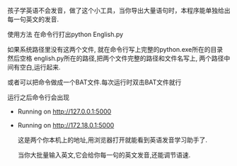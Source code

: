 孩子学英语不会发音，做了这个小工具，当你导出大量语句时，本程序能单独给出每一句英文的发音.

使用方法 在命令行打出python English.py

如果系统路径里没有这两个文件, 就在命令行写上完整的python.exe所在的目录 然后空格 english.py所在的路径,把两个文件完整的路径和文件名写上, 两个路径中间有空白,运行起来.

或者可以把命令做成一个BAT文件.每次运行时双击BAT文件就行

运行之后命令行会出现  
* Running on http://127.0.0.1:5000
* Running on http://172.18.0.1:5000

  这是两个你本机上的地址,用浏览器打开就能看到英语发音学习助手了.

  当你大批量输入英文,它会给你每一句的英文发音,还能调节语速.
